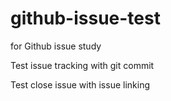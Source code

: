 # github-issue-test
for Github issue study

Test issue tracking with git commit

Test close issue with issue linking
